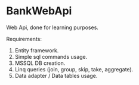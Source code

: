 BankWebApi
==========
Web Api, done for learning purposes.

Requirements:
1. Entity framework.
2. Simple sql commands usage.
3. MSSQL DB creation.
4. Linq queries (join, group, skip, take, aggregate).
5. Data adapter / Data tables usage.

